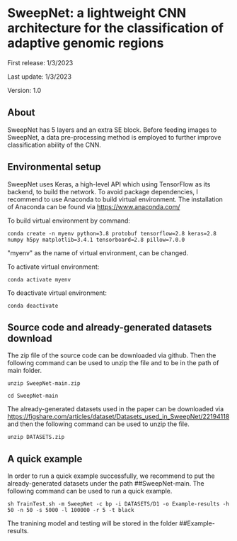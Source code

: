 # SweepNet: a lightweight CNN architecture for the classification of adaptive genomic regions

First release: 1/3/2023

Last update: 1/3/2023

Version: 1.0

## About
SweepNet has 5 layers and an extra SE block. Before feeding images to SweepNet, a data pre-processing method is employed to further improve classification ability of the CNN.

## Environmental setup
SweepNet uses Keras, a high-level API which using TensorFlow as its backend, to build the network. To avoid package dependencies, I recommend to use Anaconda to build virtual environment. The installation of Anaconda can be found via https://www.anaconda.com/

To build virtual environment by command:

``conda create -n myenv python=3.8 protobuf tensorflow=2.8 keras=2.8 numpy h5py matplotlib=3.4.1 tensorboard=2.8 pillow=7.0.0``

"myenv" as the name of virtual environment, can be changed.

To activate virtual environment:

``conda activate myenv``

To deactivate virtual environment:

``conda deactivate``

## Source code and already-generated datasets download
The zip file of the source code can be downloaded via github. Then the following command can be used to unzip the file and to be in the path of main folder.

``unzip SweepNet-main.zip``

``cd SweepNet-main``

The already-generated datasets used in the paper can be downloaded via https://figshare.com/articles/dataset/Datasets_used_in_SweepNet/22194118 and then the following command can be used to unzip the file.

``unzip DATASETS.zip``



## A quick example
In order to run a quick example successfully, we recommend to put the already-generated datasets under the path ##SweepNet-main. The following command can be used to run a quick example.

``sh TrainTest.sh -m SweepNet -c bp -i DATASETS/D1 -o Example-results -h 50 -n 50 -s 5000 -l 100000 -r 5 -t black``

The tranining model and testing will be stored in the folder ##Example-results.
